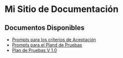 # Mi Sitio de Documentación

## Documentos Disponibles
- [Prompts para los criterios de Aceptación](./Prompts-CriteriosDeAceptacion.md)
- [Prompts para el Pland de Pruebas](./Prompts_PlanDePruebas_Sprint1.md)
- [Plan de Pruebas V 1.0](./Plan_De_Pruebas_V1.0.md)